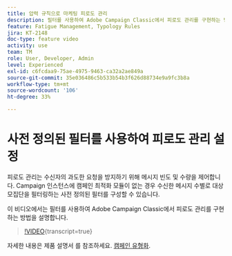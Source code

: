 ```yaml
---
title: 압력 규칙으로 마케팅 피로도 관리
description: 필터를 사용하여 Adobe Campaign Classic에서 피로도 관리를 구현하는 방법을 알아봅니다.
feature: Fatigue Management, Typology Rules
jira: KT-2148
doc-type: feature video
activity: use
team: TM
role: User, Developer, Admin
level: Experienced
exl-id: c6fcdaa9-75ae-4975-9463-ca32a2ae849a
source-git-commit: 35e036486c5b533b54b3f626d88734e9a9fc3b8a
workflow-type: tm+mt
source-wordcount: '106'
ht-degree: 33%

---
```


# 사전 정의된 필터를 사용하여 피로도 관리 설정

피로도 관리는 수신자의 과도한 요청을 방지하기 위해 메시지 빈도 및 수량을 제어합니다. Campaign 인스턴스에 캠페인 최적화 모듈이 없는 경우 수신한 메시지 수별로 대상 모집단을 필터링하는 사전 정의된 필터를 구성할 수 있습니다.

이 비디오에서는 필터를 사용하여 Adobe Campaign Classic에서 피로도 관리를 구현하는 방법을 설명합니다.

>[!VIDEO](https://video.tv.adobe.com/v/25091?quality=12&learn=on){transcript=true}

자세한 내용은 제품 설명서 를 참조하세요. [캠페인 유형화](https://experienceleague.adobe.com/docs/campaign-classic/using/orchestrating-campaigns/campaign-optimization/about-campaign-typologies.html?lang=ko).
